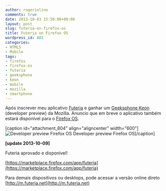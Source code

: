```yaml
---
author: rogeriolino
comments: true
date: 2013-10-03 15:50:00+00:00
layout: post
slug: futeria-on-firefox-os
title: Futeria on Firefox OS
wordpress_id: 801
categories:
- HTML5
- Mobile
tags:
- firefox
- firefox-os
- futeria
- geeksphone
- keon
- mobile
- mozilla
- smartphone
---
```


Após inscrever meu aplicativo [Futeria](https://play.google.com/store/apps/details?id=net.futeria.app) e ganhar um [Geeksphone Keon](http://www.geeksphone.com/) (developer preview) da Mozilla. Anuncio que em breve o aplicativo também estará disponível para o [Firefox OS](http://www.mozilla.org/en-US/firefox/os/).

<!-- more -->

[caption id="attachment_804" align="aligncenter" width="600"]![Developer preview Firefox OS](http://rogeriolino.com/wp-content/uploads/2013/10/firefoxos.jpg) Developer preview Firefox OS[/caption]

**[update 2013-10-09]**

Futeria aprovado e disponível!

[https://marketplace.firefox.com/app/futeria](https://marketplace.firefox.com/app/futeria)

Para demais dispositivos ou desktops, pode acessar a versão online direto [http://m.futeria.net](http://m.futeria.net)
